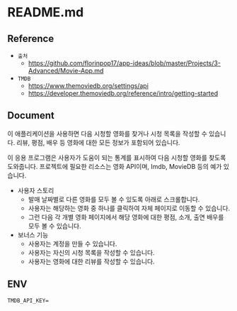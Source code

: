# README.md

## Reference

- `출처`
    - https://github.com/florinpop17/app-ideas/blob/master/Projects/3-Advanced/Movie-App.md
- `TMDB`
    - https://www.themoviedb.org/settings/api
    - https://developer.themoviedb.org/reference/intro/getting-started

## Document

이 애플리케이션을 사용하면 다음 시청할 영화를 찾거나 시청 목록을 작성할 수 있습니다. 리뷰, 평점, 배우 등 영화에 대한 모든 정보가 포함되어 있습니다.

이 응용 프로그램은 사용자가 도움이 되는 통계를 표시하여 다음 시청할 영화를 찾도록 도와줍니다.
프로젝트에 필요한 리소스는 영화 API이며, Imdb, MovieDB 등의 예가 있습니다.

- 사용자 스토리
    - 발매 날짜별로 다른 영화를 모두 볼 수 있도록 아래로 스크롤합니다.
    - 사용자는 해당하는 영화 중 하나를 클릭하여 자체 페이지로 이동할 수 있습니다.
    - 그런 다음 각 개별 영화 페이지에서 해당 영화에 대한 평점, 소개, 출연 배우를 모두 볼 수 있습니다.
- 보너스 기능
    - 사용자는 계정을 만들 수 있습니다.
    - 사용자는 자신의 시청 목록을 작성할 수 있습니다.
    - 사용자는 영화에 대한 리뷰를 작성할 수 있습니다.

## ENV

```
TMDB_API_KEY=

```